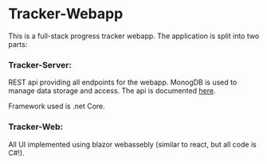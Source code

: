 # Tracker-Webapp

This is a full-stack progress tracker webapp.
The application is split into two parts:

### Tracker-Server:
REST api providing all endpoints for the webapp. MonogDB is used to manage data storage and access.
The api is documented [here](https://github.com/LukasKuppers/Tracker-Webapp/blob/master/Tracker-Server/Controllers/README.md).

Framework used is .net Core.
### Tracker-Web:
All UI implemented using blazor webassebly (similar to react, but all code is C#!).
